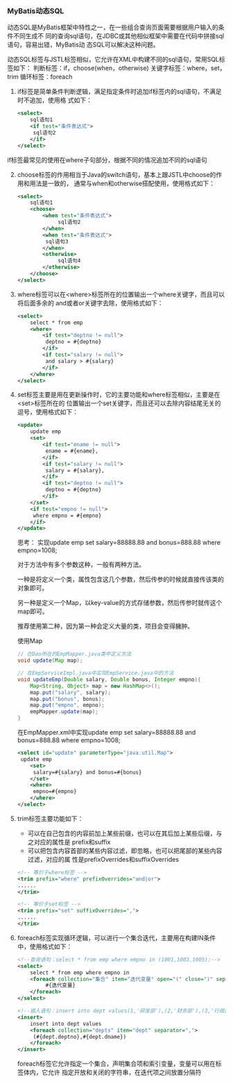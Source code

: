 ### MyBatis动态SQL
动态SQL是MyBatis框架中特性之一，在一些组合查询页面需要根据用户输入的条件不同生成不
同的查询sql语句，在JDBC或其他相似框架中需要在代码中拼接sql语句，容易出错，MyBatis动
态SQL可以解决这种问题。

动态SQL标签与JSTL标签相似，它允许在XML中构建不同的sql语句，常用SQL标签如下：
判断标签：if，choose(when，otherwise)
关键字标签：where，set，trim
循环标签：foreach

1. if标签是简单条件判断逻辑，满足指定条件时追加if标签内的sql语句，不满足时不追加，使用格
   式如下：

   ```xml
   <select>
       sql语句1
       <if test="条件表达式">
       	sql语句2
       </if>	
   </select>	
   ```


​        if标签最常见的使用在where子句部分，根据不同的情况追加不同的sql语句

2. choose标签的作用相当于Java的switch语句，基本上跟JSTL中choose的作用和用法是一致的，
   通常与when和otherwise搭配使用，使用格式如下：

   ```xml
   <select>
       sql语句1
       <choose>
           <when test="条件表达式">
          	 	sql语句2
           </when>
           <when test="条件表达式">
           	sql语句3
           </when>
           <otherwise>
          		sql语句4
           </otherwise>
       </choose>	
   </select>
   ```

3. where标签可以在\<where>标签所在的位置输出一个where关键字，而且可以将后面多余的
   and或者or关键字去除，使用格式如下：

   ```xml
   <select>
       select * from emp 
       <where>
           <if test="deptno != null">
           	deptno = #{deptno}
           </if>
           <if test="salary != null">
           	and salary > #{salary}
           </if>
       </where>
   </select>
   ```

4. set标签主要是用在更新操作时，它的主要功能和where标签相似，主要是在\<set>标签所在的
   位置输出一个set关键字，而且还可以去除内容结尾无关的逗号，使用格式如下：

   ```xml
   <update>
       update emp 
       <set>
           <if test="ename != null">
           	ename = #{ename},
           </if>
           <if test="salary != null">
           	salary = #{salary},
           </if>
           <if test="deptno != null">
           	deptno = #{deptno}
           </if>
       </set>
       <if test="empno != null">
       	where empno = #{empno}
       </if>
   </update>	
   ```

   思考：
   实现update emp set salary=88888.88 and bonus=888.88 where empno=1008;

   对于方法中有多个参数这种，一般有两种方法。
   
   一种是将定义一个类，属性包含这几个参数，然后传参的时候就直接传该类的对象即可。
   
   另一种是定义一个Map，以key-value的方式存储参数，然后传参时就传这个map即可。
   
   推荐使用第二种，因为第一种会定义大量的类，项目会变得臃肿。
   
   使用Map
   
   ```java
   // 在Dao所在的EmpMapper.java类中定义方法
   void update(Map map);
   
   // 在EmpServiceImpl.java中实现EmpService.java中的方法
   void updateEmp(Double salary, Double bonus, Integer empno){
       Map<String, Object> map = new HashMap<>();
       map.put("salary", salary);
       map.put("bonus", bonus);
       map.put("empno", empno);
       empMapper.update(map);
   }
   ```
   
   在EmpMapper.xml中实现update emp set salary=88888.88 and bonus=888.88 where empno=1008;
   
   ```xml
   <select id="update" parameterType="java.util.Map">
   	update emp 
       <set>
       	salary=#{salary} and bonus=#{bonus}
       </set>
       <where>
       	empno=#{empno}
       </where>
   </select>
   ```
   
5. trim标签主要功能如下：

   - 可以在自己包含的内容前加上某些前缀，也可以在其后加上某些后缀，与之对应的属性是
     prefix和suffix
   - 可以把包含内容首部的某些内容过滤，即忽略，也可以把尾部的某些内容过滤，对应的属
     性是prefixOverrides和suffixOverrides

   ```xml
   <!-- 等价于where标签 -->
   <trim prefix="where" prefixOverrides="and|or">
   ......
   </trim>	
   
   <!-- 等价于set标签 -->
   <trim prefix="set" suffixOverrides=",">
   ......
   </trim>
   ```

   

6. foreach标签实现循环逻辑，可以进行一个集合迭代，主要用在构建IN条件中，使用格式如下：

   ```xml
   <!--查询语句：select * from emp where empno in (1001,1003,1005);-->
   <select>
       select * from emp where empno in
       <foreach collection="集合" item="迭代变量" open="(" close=")" separator=",">
      		#{迭代变量}
       </foreach>
   </select>	
   ```

   ```xml
   <!--插入语句：insert into dept values(1,'研发部'),(2,'财务部'),(3,'行政部'),(4,'市场部');-->
   <insert>
       insert into dept values
       <foreach collection="depts" item="dept" separator=",">
       	(#{dept.deptno},#{dept.dname})
       </foreach>
   </insert>	
   ```

   foreach标签它允许指定一个集合，声明集合项和索引变量，变量可以用在标签体内，它允许
   指定开放和关闭的字符串，在迭代项之间放置分隔符


